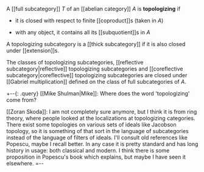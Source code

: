 A [[full subcategory]] $T$ of an [[abelian category]] $A$ is __topologizing__ if

* it is closed with respect to finite [[coproduct]]s (taken in $A$)

* with any object, it contains all its [[subquotient]]s in $A$

A topologizing subcategory is a [[thick subcategory]] if it is also closed under [[extension]]s. 

The classes of topologizing subcategories, [[reflective subcategory|reflective]] topologizing  subcategories and [[coreflective subcategory|coreflective]] topologizing subcategories are closed under [[Gabriel multiplication]] defined on the class of full subcategories of $A$.

+--{: .query}
[[Mike Shulman|Mike]]: Where does the word 'topologizing' come from?

[[Zoran Skoda]]: I am not completely sure anymore, but I think 
it is from ring theory, where people looked at the localizations at topologizing categories. There exist some topologies on various sets of ideals like Jacobson topology, so it is something of that sort in the language of subcategories instead of the language of filters of ideals. I'll consult old references like Popescu, maybe I recall better. In any case it is pretty standard and has long history in usage: both classical and modern. I think there is some proposition in Popescu's book which explains, but maybe I have seen it elsewhere. 
=--
